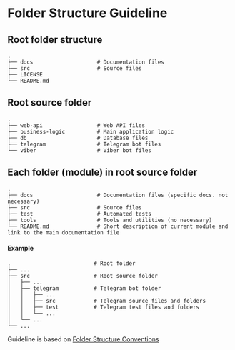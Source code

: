 # Folder Structure Guideline

## Root folder structure

    .
    ├── docs                    # Documentation files
    ├── src                     # Source files
    ├── LICENSE
    └── README.md

## Root source folder

    .
    ├── web-api                 # Web API files
    ├── business-logic          # Main application logic
    ├── db                      # Database files    
    ├── telegram                # Telegram bot files
    └── viber                   # Viber bot files

## Each folder (module) in root source folder

    .
    ├── docs                    # Documentation files (specific docs. not necessary)
    ├── src                     # Source files
    ├── test                    # Automated tests
    ├── tools                   # Tools and utilities (no necessary)
    └── README.md               # Short description of current module and link to the main documentation file


#### Example

    .                          # Root folder
    ├── ...
    ├── src                    # Root source folder
    │   ├── ...
    │   ├── telegram           # Telegram bot folder
    │   │   ├── ...
    │   │   ├── src            # Telegram source files and folders
    │   │   ├── test           # Telegram test files and folders
    │   │   └── ...
    │   └── ...
    └── ...

Guideline is based on [Folder Structure Conventions](https://github.com/kriasoft/Folder-Structure-Conventions/blob/master/README.md)

